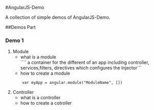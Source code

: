 
#AngularJS-Demo


A collection of simple demos of AngularJS-Demo.

##Demos Part

### Demo 1

1. Module
	* what is a module  
	´´´´
	a container for the different of an app including controller, services,filters, directives which configures the Injector´´´
	* how to create a module  
	```
		var myApp = angular.module("ModuleName", [])
	```
2. Controller
    * what is a controller
	* how to create a cotroller



